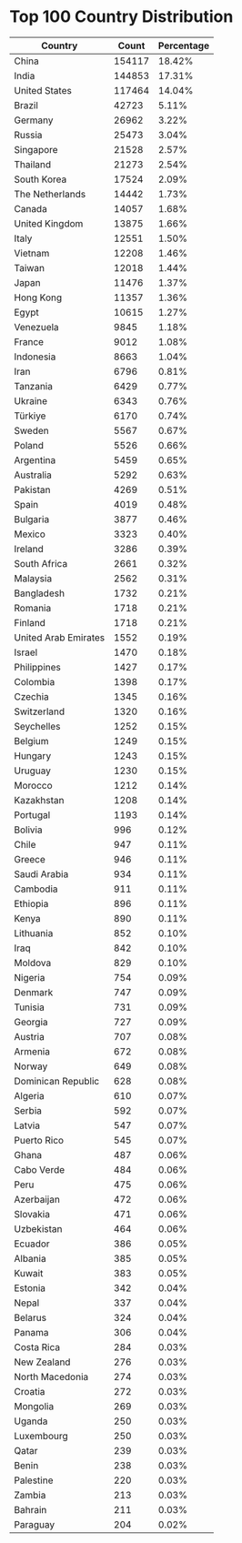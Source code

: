 # Top 100 Country Distribution
| Country | Count | Percentage |
|----|----|----|
| China | 154117 | 18.42% |
| India | 144853 | 17.31% |
| United States | 117464 | 14.04% |
| Brazil | 42723 | 5.11% |
| Germany | 26962 | 3.22% |
| Russia | 25473 | 3.04% |
| Singapore | 21528 | 2.57% |
| Thailand | 21273 | 2.54% |
| South Korea | 17524 | 2.09% |
| The Netherlands | 14442 | 1.73% |
| Canada | 14057 | 1.68% |
| United Kingdom | 13875 | 1.66% |
| Italy | 12551 | 1.50% |
| Vietnam | 12208 | 1.46% |
| Taiwan | 12018 | 1.44% |
| Japan | 11476 | 1.37% |
| Hong Kong | 11357 | 1.36% |
| Egypt | 10615 | 1.27% |
| Venezuela | 9845 | 1.18% |
| France | 9012 | 1.08% |
| Indonesia | 8663 | 1.04% |
| Iran | 6796 | 0.81% |
| Tanzania | 6429 | 0.77% |
| Ukraine | 6343 | 0.76% |
| Türkiye | 6170 | 0.74% |
| Sweden | 5567 | 0.67% |
| Poland | 5526 | 0.66% |
| Argentina | 5459 | 0.65% |
| Australia | 5292 | 0.63% |
| Pakistan | 4269 | 0.51% |
| Spain | 4019 | 0.48% |
| Bulgaria | 3877 | 0.46% |
| Mexico | 3323 | 0.40% |
| Ireland | 3286 | 0.39% |
| South Africa | 2661 | 0.32% |
| Malaysia | 2562 | 0.31% |
| Bangladesh | 1732 | 0.21% |
| Romania | 1718 | 0.21% |
| Finland | 1718 | 0.21% |
| United Arab Emirates | 1552 | 0.19% |
| Israel | 1470 | 0.18% |
| Philippines | 1427 | 0.17% |
| Colombia | 1398 | 0.17% |
| Czechia | 1345 | 0.16% |
| Switzerland | 1320 | 0.16% |
| Seychelles | 1252 | 0.15% |
| Belgium | 1249 | 0.15% |
| Hungary | 1243 | 0.15% |
| Uruguay | 1230 | 0.15% |
| Morocco | 1212 | 0.14% |
| Kazakhstan | 1208 | 0.14% |
| Portugal | 1193 | 0.14% |
| Bolivia | 996 | 0.12% |
| Chile | 947 | 0.11% |
| Greece | 946 | 0.11% |
| Saudi Arabia | 934 | 0.11% |
| Cambodia | 911 | 0.11% |
| Ethiopia | 896 | 0.11% |
| Kenya | 890 | 0.11% |
| Lithuania | 852 | 0.10% |
| Iraq | 842 | 0.10% |
| Moldova | 829 | 0.10% |
| Nigeria | 754 | 0.09% |
| Denmark | 747 | 0.09% |
| Tunisia | 731 | 0.09% |
| Georgia | 727 | 0.09% |
| Austria | 707 | 0.08% |
| Armenia | 672 | 0.08% |
| Norway | 649 | 0.08% |
| Dominican Republic | 628 | 0.08% |
| Algeria | 610 | 0.07% |
| Serbia | 592 | 0.07% |
| Latvia | 547 | 0.07% |
| Puerto Rico | 545 | 0.07% |
| Ghana | 487 | 0.06% |
| Cabo Verde | 484 | 0.06% |
| Peru | 475 | 0.06% |
| Azerbaijan | 472 | 0.06% |
| Slovakia | 471 | 0.06% |
| Uzbekistan | 464 | 0.06% |
| Ecuador | 386 | 0.05% |
| Albania | 385 | 0.05% |
| Kuwait | 383 | 0.05% |
| Estonia | 342 | 0.04% |
| Nepal | 337 | 0.04% |
| Belarus | 324 | 0.04% |
| Panama | 306 | 0.04% |
| Costa Rica | 284 | 0.03% |
| New Zealand | 276 | 0.03% |
| North Macedonia | 274 | 0.03% |
| Croatia | 272 | 0.03% |
| Mongolia | 269 | 0.03% |
| Uganda | 250 | 0.03% |
| Luxembourg | 250 | 0.03% |
| Qatar | 239 | 0.03% |
| Benin | 238 | 0.03% |
| Palestine | 220 | 0.03% |
| Zambia | 213 | 0.03% |
| Bahrain | 211 | 0.03% |
| Paraguay | 204 | 0.02% |
